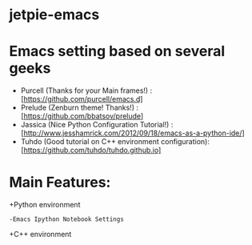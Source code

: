 jetpie-emacs
============

# Emacs setting based on several geeks
* Purcell (Thanks for your Main frames!) : [https://github.com/purcell/emacs.d]
* Prelude (Zenburn theme! Thanks!) : [https://github.com/bbatsov/prelude]
* Jassica (Nice Python Configuration Tutorial!) : [http://www.jesshamrick.com/2012/09/18/emacs-as-a-python-ide/]
* Tuhdo (Good tutorial on C++ environment configuration): [https://github.com/tuhdo/tuhdo.github.io]

# Main Features:

+Python environment

	-Emacs Ipython Notebook Settings
	
+C++ environment
